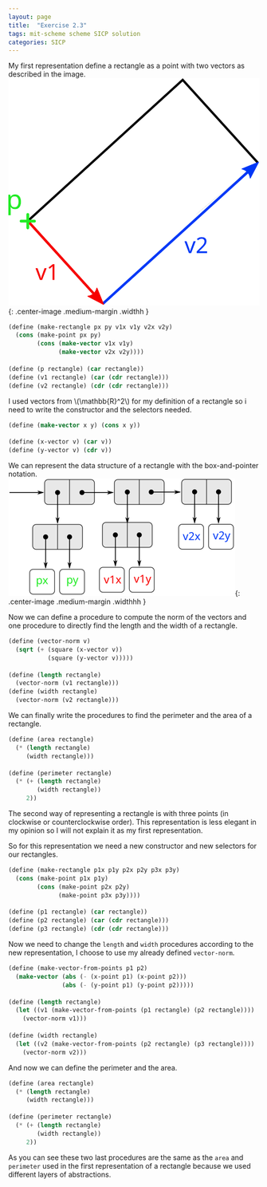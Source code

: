 ```yaml
---
layout: page
title:  "Exercise 2.3"
tags: mit-scheme scheme SICP solution
categories: SICP
---
```

My first representation define a rectangle as a point with two vectors as described in the image.
![](/assets/Ex2.3a.svg){: .center-image .medium-margin .widthh }
```scheme
(define (make-rectangle px py v1x v1y v2x v2y)
  (cons (make-point px py)
        (cons (make-vector v1x v1y)
              (make-vector v2x v2y))))

(define (p rectangle) (car rectangle))
(define (v1 rectangle) (car (cdr rectangle)))
(define (v2 rectangle) (cdr (cdr rectangle)))
```
I used vectors from \\(\mathbb{R}^2\\) for my definition of a rectangle so i need to write the constructor and the selectors needed.
```scheme
(define (make-vector x y) (cons x y))

(define (x-vector v) (car v))
(define (y-vector v) (cdr v))
```
We can represent the data structure of a rectangle with the box-and-pointer notation.
![](/assets/Ex2.3b.svg){: .center-image .medium-margin .widthhh }

Now we can define a procedure to compute the norm of the vectors and one procedure to directly find the length and the width of a rectangle.
```scheme
(define (vector-norm v)
  (sqrt (+ (square (x-vector v))
           (square (y-vector v)))))

(define (length rectangle)
  (vector-norm (v1 rectangle)))
(define (width rectangle)
  (vector-norm (v2 rectangle)))
```
We can finally write the procedures to find the perimeter and the area of a rectangle.
```scheme
(define (area rectangle)
  (* (length rectangle)
     (width rectangle)))

(define (perimeter rectangle)
  (* (+ (length rectangle)
        (width rectangle))
     2))
```
The second way of representing a rectangle is with three points (in clockwise or counterclockwise order). This representation is less elegant in my opinion so I will not explain it as my first representation.

So for this representation we need a new constructor and new selectors for our rectangles.
```scheme
(define (make-rectangle p1x p1y p2x p2y p3x p3y)
  (cons (make-point p1x p1y)
        (cons (make-point p2x p2y)
              (make-point p3x p3y))))

(define (p1 rectangle) (car rectangle))
(define (p2 rectangle) (car (cdr rectangle)))
(define (p3 rectangle) (cdr (cdr rectangle)))
```
Now we need to change the `length` and `width` procedures according to the new representation, I choose to use my already defined `vector-norm`.
```scheme
(define (make-vector-from-points p1 p2)
  (make-vector (abs (- (x-point p1) (x-point p2)))
               (abs (- (y-point p1) (y-point p2)))))

(define (length rectangle)
  (let ((v1 (make-vector-from-points (p1 rectangle) (p2 rectangle))))
    (vector-norm v1)))

(define (width rectangle)
  (let ((v2 (make-vector-from-points (p2 rectangle) (p3 rectangle))))
    (vector-norm v2)))
```
And now we can define the perimeter and the area.
```scheme
(define (area rectangle)
  (* (length rectangle)
     (width rectangle)))

(define (perimeter rectangle)
  (* (+ (length rectangle)
        (width rectangle))
     2))
```
As you can see these two last procedures are the same as the `area` and `perimeter` used in the first representation of a rectangle because we used different layers of abstractions.
